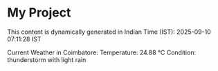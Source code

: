 # My Project

This content is dynamically generated in Indian Time (IST): 2025-09-10 07:11:28 IST


Current Weather in Coimbatore:
Temperature: 24.88 °C
Condition: thunderstorm with light rain
